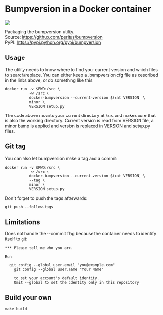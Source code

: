 Bumpversion in a Docker container
=================================
[![](https://badge.imagelayers.io/tomologic/bumpversion:latest.svg)](https://imagelayers.io/?images=tomologic/bumpversion:latest 'Get your own badge on imagelayers.io')

Packaging the bumpversion utility.  
Source: https://github.com/peritus/bumpversion  
PyPI: https://pypi.python.org/pypi/bumpversion  

Usage
-----
The utility needs to know where to find your current version and which files to search/replace. You can either keep a .bumpversion.cfg file as described in the links above, or do something like this:
```
docker run -v $PWD:/src \
           -w /src \
           docker-bumpversion --current-version $(cat VERSION) \
           minor \
           VERSION setup.py
```
The code above mounts your current directory at /src and makes sure that is also the working directory. Current version is read from VERSION file, a minor bump is applied and version is replaced in VERSION and setup.py files.

Git tag
-------
You can also let bumpversion make a tag and a commit:
```
docker run -v $PWD:/src \
           -w /src \
           docker-bumpversion --current-version $(cat VERSION) \
           --tag \
           minor \
           VERSION setup.py
```
Don't forget to push the tags afterwards:
```
git push --follow-tags
```

Limitations
-----------
Does not handle the --commit flag because the container needs to identify itself to git:
```
*** Please tell me who you are.

Run

  git config --global user.email "you@example.com"
    git config --global user.name "Your Name"

    to set your account's default identity.
    Omit --global to set the identity only in this repository.
```

Build your own
--------------
```
make build
```
